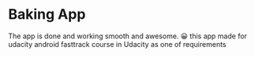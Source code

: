 # Baking App

The app is done and working smooth and awesome. 😀
this app made for udacity android fasttrack course in Udacity as one of requirements
